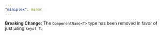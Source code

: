 ```yaml
---
"miniplex": minor
---
```


**Breaking Change:** The `ComponentName<T>` type has been removed in favor of just using `keyof T`.
